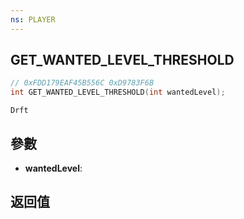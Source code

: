 ```yaml
---
ns: PLAYER
---
```

## GET_WANTED_LEVEL_THRESHOLD

```c
// 0xFDD179EAF45B556C 0xD9783F6B
int GET_WANTED_LEVEL_THRESHOLD(int wantedLevel);
```

```
Drft  
```

## 參數
* **wantedLevel**: 

## 返回值
